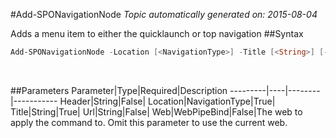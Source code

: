 #Add-SPONavigationNode
*Topic automatically generated on: 2015-08-04*

Adds a menu item to either the quicklaunch or top navigation
##Syntax
```powershell
Add-SPONavigationNode -Location [<NavigationType>] -Title [<String>] [-Url [<String>]] [-Header [<String>]] [-Web [<WebPipeBind>]]
```
&nbsp;

##Parameters
Parameter|Type|Required|Description
---------|----|--------|-----------
Header|String|False|
Location|NavigationType|True|
Title|String|True|
Url|String|False|
Web|WebPipeBind|False|The web to apply the command to. Omit this parameter to use the current web.
